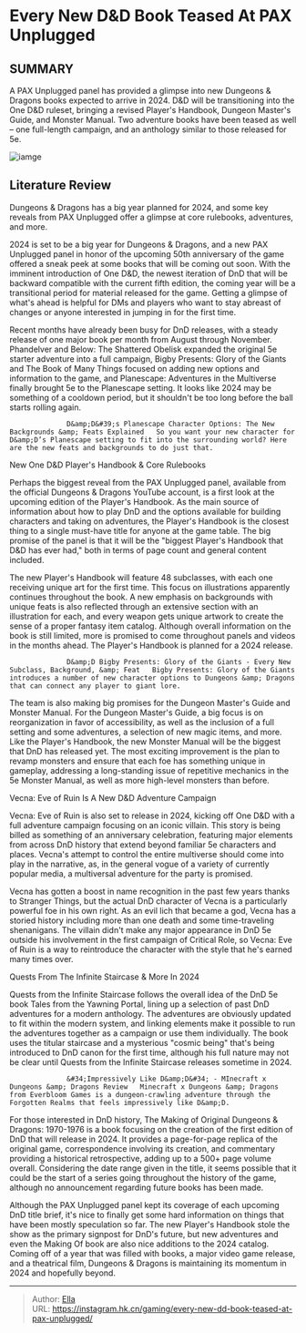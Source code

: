 # Every New D&amp;D Book Teased At PAX Unplugged


## SUMMARY 



  A PAX Unplugged panel has provided a glimpse into new Dungeons &amp; Dragons books expected to arrive in 2024.   D&amp;D will be transitioning into the One D&amp;D ruleset, bringing a revised Player&#39;s Handbook, Dungeon Master&#39;s Guide, and Monster Manual.   Two adventure books have been teased as well – one full-length campaign, and an anthology similar to those released for 5e.  

![iamge](https://static1.srcdn.com/wordpress/wp-content/uploads/2023/12/dnd-quests-from-the-infinite-staircase-2024.jpg)

## Literature Review

Dungeons &amp; Dragons has a big year planned for 2024, and some key reveals from PAX Unplugged offer a glimpse at core rulebooks, adventures, and more.




2024 is set to be a big year for Dungeons &amp; Dragons, and a new PAX Unplugged panel in honor of the upcoming 50th anniversary of the game offered a sneak peek at some books that will be coming out soon. With the imminent introduction of One D&amp;D, the newest iteration of DnD that will be backward compatible with the current fifth edition, the coming year will be a transitional period for material released for the game. Getting a glimpse of what&#39;s ahead is helpful for DMs and players who want to stay abreast of changes or anyone interested in jumping in for the first time.




Recent months have already been busy for DnD releases, with a steady release of one major book per month from August through November. Phandelver and Below: The Shattered Obelisk expanded the original 5e starter adventure into a full campaign, Bigby Presents: Glory of the Giants and The Book of Many Things focused on adding new options and information to the game, and Planescape: Adventures in the Multiverse finally brought 5e to the Planescape setting. It looks like 2024 may be something of a cooldown period, but it shouldn&#39;t be too long before the ball starts rolling again.

                  D&amp;D&#39;s Planescape Character Options: The New Backgrounds &amp; Feats Explained   So you want your new character for D&amp;D’s Planescape setting to fit into the surrounding world? Here are the new feats and backgrounds to do just that.   


 New One D&amp;D Player&#39;s Handbook &amp; Core Rulebooks 
         




Perhaps the biggest reveal from the PAX Unplugged panel, available from the official Dungeons &amp; Dragons YouTube account, is a first look at the upcoming edition of the Player&#39;s Handbook. As the main source of information about how to play DnD and the options available for building characters and taking on adventures, the Player&#39;s Handbook is the closest thing to a single must-have title for anyone at the game table. The big promise of the panel is that it will be the &#34;biggest Player&#39;s Handbook that D&amp;D has ever had,&#34; both in terms of page count and general content included.

The new Player&#39;s Handbook will feature 48 subclasses, with each one receiving unique art for the first time. This focus on illustrations apparently continues throughout the book. A new emphasis on backgrounds with unique feats is also reflected through an extensive section with an illustration for each, and every weapon gets unique artwork to create the sense of a proper fantasy item catalog. Although overall information on the book is still limited, more is promised to come throughout panels and videos in the months ahead. The Player&#39;s Handbook is planned for a 2024 release.




                  D&amp;D Bigby Presents: Glory of the Giants - Every New Subclass, Background, &amp; Feat   Bigby Presents: Glory of the Giants introduces a number of new character options to Dungeons &amp; Dragons that can connect any player to giant lore.   

The team is also making big promises for the Dungeon Master&#39;s Guide and Monster Manual. For the Dungeon Master&#39;s Guide, a big focus is on reorganization in favor of accessibility, as well as the inclusion of a full setting and some adventures, a selection of new magic items, and more. Like the Player&#39;s Handbook, the new Monster Manual will be the biggest that DnD has released yet. The most exciting improvement is the plan to revamp monsters and ensure that each foe has something unique in gameplay, addressing a long-standing issue of repetitive mechanics in the 5e Monster Manual, as well as more high-level monsters than before.



 Vecna: Eve of Ruin Is A New D&amp;D Adventure Campaign 
          




Vecna: Eve of Ruin is also set to release in 2024, kicking off One D&amp;D with a full adventure campaign focusing on an iconic villain. This story is being billed as something of an anniversary celebration, featuring major elements from across DnD history that extend beyond familiar 5e characters and places. Vecna&#39;s attempt to control the entire multiverse should come into play in the narrative, as, in the general vogue of a variety of currently popular media, a multiversal adventure for the party is promised.

Vecna has gotten a boost in name recognition in the past few years thanks to Stranger Things, but the actual DnD character of Vecna is a particularly powerful foe in his own right. As an evil lich that became a god, Vecna has a storied history including more than one death and some time-traveling shenanigans. The villain didn&#39;t make any major appearance in DnD 5e outside his involvement in the first campaign of Critical Role, so Vecna: Eve of Ruin is a way to reintroduce the character with the style that he&#39;s earned many times over.






 Quests From The Infinite Staircase &amp; More In 2024 
          

Quests from the Infinite Staircase follows the overall idea of the DnD 5e book Tales from the Yawning Portal, lining up a selection of past DnD adventures for a modern anthology. The adventures are obviously updated to fit within the modern system, and linking elements make it possible to run the adventures together as a campaign or use them individually.  The book uses the titular staircase and a mysterious &#34;cosmic being&#34; that&#39;s being introduced to DnD canon for the first time, although his full nature may not be clear until Quests from the Infinite Staircase releases sometime in 2024.

                  &#34;Impressively Like D&amp;D&#34; - MInecraft x Dungeons &amp; Dragons Review   Minecraft x Dungeons &amp; Dragons from Everbloom Games is a dungeon-crawling adventure through the Forgotten Realms that feels impressively like D&amp;D.   




For those interested in DnD history, The Making of Original Dungeons &amp; Dragons: 1970-1976 is a book focusing on the creation of the first edition of DnD that will release in 2024. It provides a page-for-page replica of the original game, correspondence involving its creation, and commentary providing a historical retrospective, adding up to a 500&#43; page volume overall. Considering the date range given in the title, it seems possible that it could be the start of a series going throughout the history of the game, although no announcement regarding future books has been made.

Although the PAX Unplugged panel kept its coverage of each upcoming DnD title brief, it&#39;s nice to finally get some hard information on things that have been mostly speculation so far. The new Player&#39;s Handbook stole the show as the primary signpost for DnD&#39;s future, but new adventures and even the Making Of book are also nice additions to the 2024 catalog. Coming off of a year that was filled with books, a major video game release, and a theatrical film, Dungeons &amp; Dragons is maintaining its momentum in 2024 and hopefully beyond.






---

> Author: [Ella](https://instagram.hk.cn/)  
> URL: https://instagram.hk.cn/gaming/every-new-dd-book-teased-at-pax-unplugged/  

